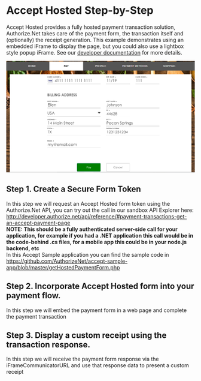 
# Accept Hosted Step-by-Step
Accept Hosted provides a fully hosted payment transaction solution, Authorize.Net takes care of the payment form, the transaction itself and (optionally) the receipt generation.  This example demonstrates using an embedded iFrame to display the page, but you could also use a lightbox style popup iFrame.  See our [developer documentation](http://developer.authorize.net/api/reference/features/accept_hosted.html) for more details.

![Accept Hosted Screenshot](screenshots/AcceptHosted-Tablet.png "Screenshots showing Accept Hosted.")

## Step 1. Create a Secure Form Token

In this step we will request an Accept Hosted form token using the Authorize.Net API, you can try out the call in our sandbox API Explorer here:  http://developer.authorize.net/api/reference/#payment-transactions-get-an-accept-payment-page   
**NOTE: This should be a fully authenticated server-side call for your application, for example if you had a .NET application this call would be in the code-behind .cs files, for a mobile app this could be in your node.js backend, etc**  
In this Accept Sample application you can find the sample code in https://github.com/AuthorizeNet/accept-sample-app/blob/master/getHostedPaymentForm.php

## Step 2. Incorporate Accept Hosted form into your payment flow.

In this step we will embed the payment form in a web page and complete the payment transaction


## Step 3.  Display a custom receipt using the transaction response.  
  
In this step we will receive the payment form response via the iFrameCommunicatorURL and use that response data to present a custom receipt

